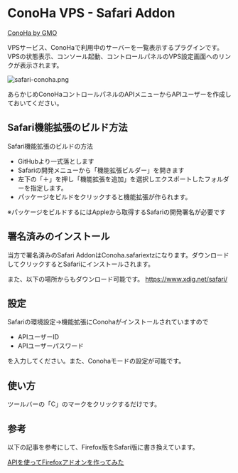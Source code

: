# ConoHa VPS - Safari Addon

[ConoHa by GMO](https://www.conoha.jp/referral/?token=oEt6WY5Paa5Gt4jzSpNXJKF7ymfHG3efV6uRUAW502ZUQMMq2Bc-6L3)  

VPSサービス、ConoHaで利用中のサーバーを一覧表示するプラグインです。VPSの状態表示、コンソール起動、コントロールパネルのVPS設定画面へのリンクが表示されます。

![safari-conoha.png](https://qiita-image-store.s3.amazonaws.com/0/14768/cd9d233b-233d-c864-77f3-81abec4cb7b8.png "safari-conoha.png")

あらかじめConoHaコントロールパネルのAPIメニューからAPIユーザーを作成しておいてください。  
  
## Safari機能拡張のビルド方法

Safari機能拡張のビルドの方法

+ GitHubより一式落とします
+ Safariの開発メニューから「機能拡張ビルダー」を開きます
+ 左下の「＋」を押し「機能拡張を追加」を選択しエクスポートしたフォルダーを指定します。
+ パッケージをビルドをクリックすると機能拡張が作られます。

※パッケージをビルドするにはAppleから取得するSafariの開発署名が必要です

## 署名済みのインストール

当方で署名済みのSafari AddonはConoha.safariextzになります。ダウンロードしてクリックするとSafariにインストールされます。

また、以下の場所からもダウンロード可能です。
https://www.xdig.net/safari/
    
## 設定

Safariの環境設定→機能拡張にConohaがインストールされていますので
+ APIユーザーID
+ APIユーザーパスワード

を入力してください。また、Conohaモードの設定が可能です。
  
## 使い方

ツールバーの「C」のマークをクリックするだけです。

## 参考

以下の記事を参考にして、Firefox版をSafari版に書き換えています。

[APIを使ってFirefoxアドオンを作ってみた](https://www.conoha.jp/conoben/archives/10061)
